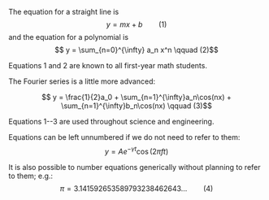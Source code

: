 The equation for a straight line is $$ y = mx + b \qquad (1)$$ and the
equation for a polynomial is
$$ y = \sum_{n=0}^{\infty} a_n x^n \qquad (2)$$

Equations 1 and 2 are known to all first-year math students.

The Fourier series is a little more advanced:

$$ y = \frac{1}{2}a_0 + \sum_{n=1}^{\infty}a_n\cos(nx)
                      + \sum_{n=1}^{\infty}b_n\cos(nx)
\qquad (3)$$

Equations 1--3 are used throughout science and engineering.

Equations can be left unnumbered if we do not need to refer to them:
$$ y = A e^{-\gamma t}\cos(2\pi f t) $$

It is also possible to number equations generically without planning to
refer to them; e.g.:
$$ \pi = 3.141592653589793238462643\dots \qquad (4)$$
